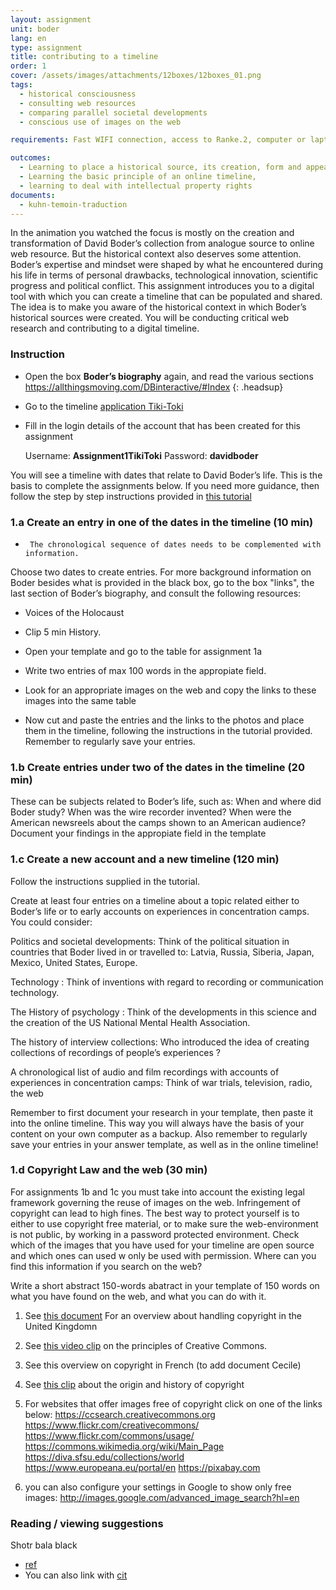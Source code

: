 ```yaml
---
layout: assignment
unit: boder
lang: en
type: assignment
title: contributing to a timeline
order: 1
cover: /assets/images/attachments/12boxes/12boxes_01.png
tags:
  - historical consciousness
  - consulting web resources
  - comparing parallel societal developments
  - conscious use of images on the web

requirements: Fast WIFI connection, access to Ranke.2, computer or laptop, application on laptop or computer to view video, account on Tiki-Toki for timeline.

outcomes:
  - Learning to place a historical source, its creation, form and appearance into a broader societal context
  - Learning the basic principle of an online timeline,
  - learning to deal with intellectual property rights
documents:
  - kuhn-temoin-traduction
---
```


In the animation you watched the focus is mostly on the creation and transformation of David Boder’s collection from analogue source to online web resource. But the historical context also deserves some attention. Boder’s expertise and mindset were shaped by what he encountered during his life in terms of personal drawbacks, technological innovation, scientific progress and political conflict. This assignment introduces you to a digital tool with which you can create a timeline that can be populated and shared. The idea is to make you aware of the historical context in which Boder’s historical sources were created. You will be conducting critical web research and contributing to a digital timeline.

<!-- more -->



<!-- briefing-student -->
### Instruction
<!-- section-contents -->
- Open the box **Boder’s biography** again, and read the various sections
  https://allthingsmoving.com/DBinteractive/#Index
  {: .headsup}
- Go to the timeline [application Tiki-Toki](https://www.tiki-toki.com/)
- Fill in the login details of the account that has been created for this assignment

    Username: **Assignment1TikiToki**
    Password: **davidboder**

You will see a timeline with dates that relate to David Boder’s life.
This is the basis to complete the assignments below.
If you need more guidance, then follow the step by step instructions provided in [this tutorial](https://docs.google.com/document/d/1T3tyqnxxN9C1XT1SFvQ8PF6axZRX_EitGElhcuZ7g9c/edit?usp=sharing/)

<!-- section -->


### 1.a  Create an entry in one of the dates in the timeline (10 min)
<!-- section-contents -->
-      The chronological sequence of dates needs to be complemented with information.

Choose two dates to create entries.
For more background information on Boder besides what is provided in the black box, go to the box "links", the last section of Boder’s biography, and consult the following resources:

- Voices of the Holocaust
- Clip 5 min History.

- Open your template and go to the table for assignment 1a
- Write two entries of max 100 words in the appropiate field.
- Look for an appropriate images on the web and copy the links to these images into the same table
- Now cut and paste the entries and the links to the photos and place them in the timeline, following the instructions in the tutorial provided.
Remember to regularly save your entries. 





<!-- section -->
### 1.b  Create entries under two of the dates in the timeline (20 min)
<!-- section-contents -->
These can be subjects related to Boder’s life, such as:
When and  where did Boder study?
When was the wire recorder invented?
When were the American newsreels about the camps shown to an American audience?
Document your findings in the appropiate field in the template

<!-- section -->
### 1.c  Create a new account and a new timeline (120 min)
<!-- section-contents -->
Follow the instructions supplied in the tutorial.

Create at least four entries on a timeline about a topic related either to Boder’s life or to early accounts on experiences in concentration camps.  You could consider:

Politics and societal developments:    Think of the political situation in countries that Boder lived in or travelled to: Latvia, Russia, Siberia, Japan, Mexico, United States, Europe.

Technology : Think of  inventions with regard to recording or communication technology.

The History of psychology : Think of the developments in this science and the creation of the US National Mental Health Association.

The history of interview collections:  Who introduced the idea of creating collections of recordings of people’s experiences ?

A chronological list of audio and film recordings with accounts of experiences in concentration camps: Think of war trials, television, radio, the web

Remember to first document your research in your template, then paste it into the online timeline. This way you will always have the basis of your content on your own computer as a backup. 
Also remember to regularly save your entries in your answer template, as well as in the online timeline!

<!-- section -->
### 1.d  Copyright Law and the web (30 min)
<!-- section-contents -->
For assignments 1b and 1c  you must take into account the existing legal
framework governing the reuse of images on the web.
Infringement of copyright can lead to high fines. The best way to
protect yourself is to either to use copyright free material, or to make sure
the web-environment is not public, by working in a password protected
environment.
Check which of the images that you have used for your timeline are
open source and which ones can used w only be used with permission.
Where can you find this information if you search on the web?

Write a short abstract 150-words abatract in your template of 150 words on what you have found on the web, and what you can do with it.



1. See [this document](https://assets.publishing.service.gov.uk/government/uploads/system/uploads/attachment_data/file/481194/c-notice-201401.pdf) For an overview about handling copyright in the United Kingdomn  

2. See [this video clip](https://youtu.be/1DKm96Ftfko) on the principles of Creative Commons.

3. See this overview on copyright in French (to add document Cecile)

4. See [this clip]( https://vimeo.com/36881035) about the origin and history of copyright 

5.  For  websites that offer images free of copyright click on one of the links below:
      https://ccsearch.creativecommons.org
      https://www.flickr.com/creativecommons/
      https://www.flickr.com/commons/usage/
      https://commons.wikimedia.org/wiki/Main_Page
      https://diva.sfsu.edu/collections/world
      https://www.europeana.eu/portal/en
      https://pixabay.com

5. you can also configure your settings in Google to show only free images:
    http://images.google.com/advanced_image_search?hl=en

<!-- section -->
### Reading / viewing suggestions
<!-- section-contents -->
Shotr bala black
- [ref](kuhn-temoin-traduction)
- You can also link with [cit](kuhn-temoin-traduction)

<!-- briefing-teacher -->




